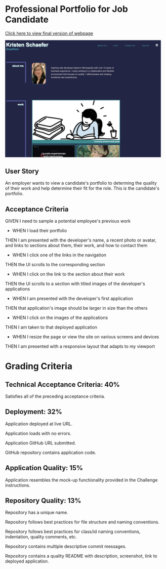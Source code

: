 # Professional Portfolio for Job Candidate

[Click here to view final version of webpage](https://kcschaefs.github.io/pro-portfolio/)

![Screenshot of the final page](./assets/images/screenshot-pro-portfolio.png)

## User Story
An employer wants to view a candidate's portfolio to determing the quality of their work and help determine their fit for the role. This is the candidate's portfolio.

## Acceptance Criteria
GIVEN I need to sample a potential employee's previous work

- WHEN I load their portfolio

THEN I am presented with the developer's name, a recent photo or avatar, and links to sections about them, their work, and how to contact them

- WHEN I click one of the links in the navigation

THEN the UI scrolls to the corresponding section

- WHEN I click on the link to the section about their work

THEN the UI scrolls to a section with titled images of the developer's applications

- WHEN I am presented with the developer's first application

THEN that application's image should be larger in size than the others

- WHEN I click on the images of the applications

THEN I am taken to that deployed application

- WHEN I resize the page or view the site on various screens and devices

THEN I am presented with a responsive layout that adapts to my viewport


# Grading Criteria

## Technical Acceptance Criteria: 40%
Satisfies all of the preceding acceptance criteria.

## Deployment: 32%
Application deployed at live URL.

Application loads with no errors.

Application GitHub URL submitted.

GitHub repository contains application code.

## Application Quality: 15%
Application resembles the mock-up functionality provided in the Challenge instructions.

## Repository Quality: 13%
Repository has a unique name.

Repository follows best practices for file structure and naming conventions.

Repository follows best practices for class/id naming conventions, indentation, quality comments, etc.

Repository contains multiple descriptive commit messages.

Repository contains a quality README with description, screenshot, link to deployed application.